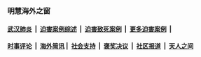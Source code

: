 
### 明慧海外之窗

####  [武汉肺炎](indexes/365.md?t=03311300) &nbsp;|&nbsp;  [迫害案例综述](indexes/328.md?t=03311300) &nbsp;|&nbsp; [迫害致死案例](indexes/277.md?t=03311300)  &nbsp;|&nbsp; [更多迫害案例](indexes/81.md?t=03311300)  &nbsp;|&nbsp; 
####  [时事评论](indexes/19.md?t=03311300) &nbsp;|&nbsp; [海外简讯](indexes/245.md?t=03311300)&nbsp;|&nbsp;  [社会支持](indexes/140.md?t=03311300) &nbsp;|&nbsp; [褒奖决议](indexes/282.md?t=03311300) &nbsp;|&nbsp; [社区报道](indexes/91.md?t=03311300)  &nbsp;|&nbsp; [天人之间](indexes/78.md?t=03311300) 


